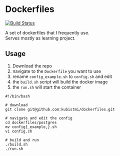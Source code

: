 # Dockerfiles
[![Build Status](https://dev.azure.com/MichalKubista/Dockerfiles/_apis/build/status/kubistmi.dockerfiles?branchName=master)](https://dev.azure.com/MichalKubista/Dockerfiles/_build/latest?definitionId=2&branchName=master)

A set of dockerfiles that I frequently use.  
Serves mostly as learning project.

## Usage
1. Download the repo
1. navigate to the `Dockerfile` you want to use
1. rename `config_example.sh` to `config.sh` and edit
1. the `build.sh` script will build the docker image
1. the `run.sh` will start the container

```{bash}
#!/bin/bash

# download
git clone git@github.com:kubistmi/dockerfiles.git

# navigate and edit the config
cd dockerfiles/postgres
mv config{_example,}.sh
vi config.sh

# build and run
./build.sh
./run.sh
```
